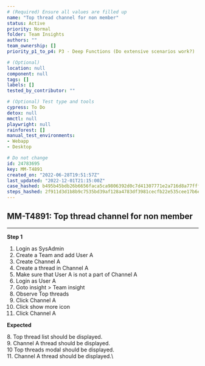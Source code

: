 ```yaml
---
# (Required) Ensure all values are filled up
name: "Top thread channel for non member"
status: Active
priority: Normal
folder: Team Insights
authors: ""
team_ownership: []
priority_p1_to_p4: P3 - Deep Functions (Do extensive scenarios work?)

# (Optional)
location: null
component: null
tags: []
labels: []
tested_by_contributor: ""

# (Optional) Test type and tools
cypress: To Do
detox: null
mmctl: null
playwright: null
rainforest: []
manual_test_environments: 
- Webapp
- Desktop

# Do not change
id: 24783695
key: MM-T4891
created_on: "2022-06-28T19:51:57Z"
last_updated: "2022-12-01T21:15:00Z"
case_hashed: b495b45bdb26b6656faca5ca9806392d0c7d41307771e2a716d8a77fff0d257316599cf01a39231684e324b051f9559d
steps_hashed: 2f911d3d1b8b9c7535bd39af128a4783df3981cecfb22e535cee17b6eab15e2d59aaff615ab82c7a9dad10cf60c629dd
---
```


<!-- (Auto-generated) Based on frontmatter's "key" and "name" -->

## MM-T4891: Top thread channel for non member

---

**Step 1**

1. Login as SysAdmin
2. Create a Team and add User A
3. Create Channel A
4. Create a thread in Channel A
5. Make sure that User A is not a part of Channel A
6. Login as User A
7. Goto insight > Team insight
8. Observe Top threads
9. Click Channel A
10. Click show more icon
11. Click Channel A

**Expected**

8\. Top thread list should be displayed.\
9\. Channel A thread should be displayed.\
10 Top threads modal should be displayed.\
11\. Channel A thread should be displayed.\\
